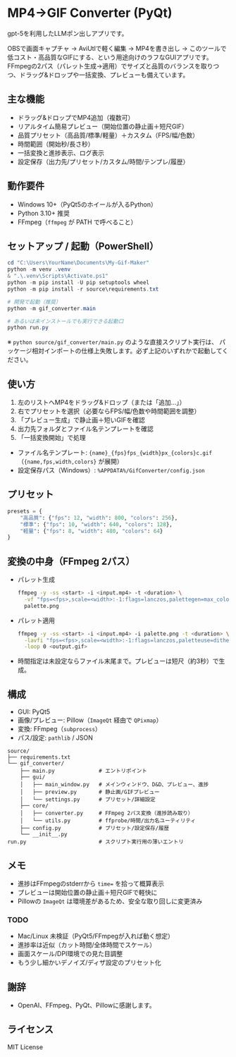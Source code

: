 # MP4→GIF Converter (PyQt)

gpt-5を利用したLLMポン出しアプリです。

OBSで画面キャプチャ → AviUtlで軽く編集 → MP4を書き出し → このツールで低コスト・高品質なGIFにする、という用途向けのラフなGUIアプリです。FFmpegの2パス（パレット生成→適用）でサイズと品質のバランスを取りつつ、ドラッグ&ドロップや一括変換、プレビューも備えています。

## 主な機能
- ドラッグ&ドロップでMP4追加（複数可）
- リアルタイム簡易プレビュー（開始位置の静止画＋短尺GIF）
- 品質プリセット（高品質/標準/軽量）＋カスタム（FPS/幅/色数）
- 時間範囲（開始秒/長さ秒）
- 一括変換と進捗表示、ログ表示
- 設定保存（出力先/プリセット/カスタム/時間/テンプレ/履歴）

## 動作要件
- Windows 10+（PyQt5のホイールが入るPython）
- Python 3.10+ 推奨
- FFmpeg（`ffmpeg` が PATH で呼べること）

## セットアップ / 起動（PowerShell）
```powershell
cd "C:\Users\YourName\Documents\My-Gif-Maker"
python -m venv .venv
& ".\.venv\Scripts\Activate.ps1"
python -m pip install -U pip setuptools wheel
python -m pip install -r source\requirements.txt

# 開発で起動（推奨）
python -m gif_converter.main

# あるいは未インストールでも実行できる起動口
python run.py
```
※ `python source/gif_converter/main.py` のような直接スクリプト実行は、
パッケージ相対インポートの仕様上失敗します。必ず上記のいずれかで起動してください。

## 使い方
1) 左のリストへMP4をドラッグ&ドロップ（または「追加…」）
2) 右でプリセットを選択（必要ならFPS/幅/色数や時間範囲を調整）
3) 「プレビュー生成」で静止画＋短いGIFを確認
4) 出力先フォルダとファイル名テンプレートを確認
5) 「一括変換開始」で処理

- ファイル名テンプレート: `{name}_{fps}fps_{width}px_{colors}c.gif`（`{name,fps,width,colors}` が展開）
- 設定保存パス（Windows）: `%APPDATA%/GifConverter/config.json`

## プリセット
```python
presets = {
    "高品質": {"fps": 12, "width": 800, "colors": 256},
    "標準": {"fps": 10, "width": 640, "colors": 128},
    "軽量": {"fps": 8, "width": 480, "colors": 64}
}
```

## 変換の中身（FFmpeg 2パス）
- パレット生成
  ```bash
  ffmpeg -y -ss <start> -i <input.mp4> -t <duration> \
    -vf "fps=<fps>,scale=<width>:-1:flags=lanczos,palettegen=max_colors=<colors>:stats_mode=full" \
    palette.png
  ```
- パレット適用
  ```bash
  ffmpeg -y -ss <start> -i <input.mp4> -i palette.png -t <duration> \
    -lavfi "fps=<fps>,scale=<width>:-1:flags=lanczos,paletteuse=dither=sierra2_4a" \
    -loop 0 <output.gif>
  ```
- 時間指定は未設定ならファイル末尾まで。プレビューは短尺（約3秒）で生成。

## 構成
- GUI: PyQt5
- 画像/プレビュー: Pillow（`ImageQt` 経由で `QPixmap`）
- 変換: FFmpeg（`subprocess`）
- パス/設定: `pathlib` / JSON

```text
source/
├── requirements.txt
└── gif_converter/
    ├── main.py              # エントリポイント
    ├── gui/
    │   ├── main_window.py   # メインウィンドウ、D&D、プレビュー、進捗
    │   ├── preview.py       # 静止画/GIFプレビュー
    │   └── settings.py      # プリセット/詳細設定
    ├── core/
    │   ├── converter.py     # FFmpeg 2パス変換（進捗読み取り）
    │   └── utils.py         # ffprobe/時間/出力名ユーティリティ
    ├── config.py            # プリセット/設定保存/履歴
    └── __init__.py
run.py                       # スクリプト実行用の薄いエントリ
```

## メモ
- 進捗はFFmpegのstderrから `time=` を拾って概算表示
- プレビューは開始位置の静止画＋短尺GIFで軽快に
- Pillowの `ImageQt` は環境差があるため、安全な取り回しに変更済み

### TODO
- Mac/Linux 未検証（PyQt5/FFmpegが入れば動く想定）
- 進捗率は近似（カット時間/全体時間でスケール）
- 画面スケール/DPI環境での見た目調整
- もう少し細かいデノイズ/ディザ設定のプリセット化

## 謝辞
- OpenAI、FFmpeg、PyQt、Pillowに感謝します。

## ライセンス
MIT License
